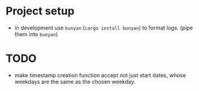 # Project setup

- in development use `bunyan` (`cargo install bunyan`) to format logs. (pipe them into `bunyan`)

# TODO

- make timestamp creation function accept not just start dates, whose weekdays are the same as the chosen weekday.

